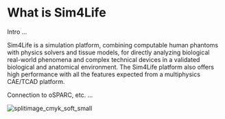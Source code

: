# What is Sim4Life

Intro ...

Sim4Life is a simulation platform, combining computable human phantoms with physics solvers and tissue models, for directly analyzing biological real-world phenomena and complex technical devices in a validated biological and anatomical environment. The Sim4Life platform also offers high performance with all the features expected from a multiphysics CAE/TCAD platform.

Connection to oSPARC, etc. ...


![splitimage_cmyk_soft_small](https://user-images.githubusercontent.com/32800795/61497492-dfcb4880-a9bf-11e9-85f8-fd8939757342.png)



